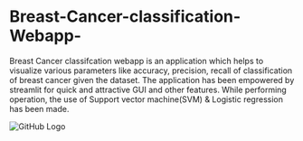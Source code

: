 # Breast-Cancer-classification-Webapp-
Breast Cancer classifcation webapp is an application which helps to visualize various parameters like accuracy, precision, recall of classification of breast cancer given the dataset. The application has been empowered by streamlit for quick and attractive GUI and other features. While performing operation, the use of Support vector machine(SVM) &amp; Logistic regression has been made.

![GitHub Logo](C:\Users\Admin\Pictures\Screenshots\s1.png)
